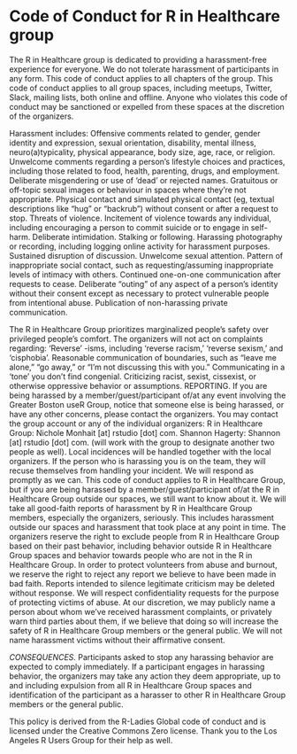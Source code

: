 # Code of Conduct for R in Healthcare group

The R in Healthcare group is dedicated to providing a harassment-free experience for everyone. We do not tolerate harassment of participants in any form. This code of conduct applies to all chapters of the group.
This code of conduct applies to all group spaces, including meetups, Twitter, Slack, mailing lists, both online and offline. Anyone who violates this code of conduct may be sanctioned or expelled from these spaces at the discretion of the organizers.

Harassment includes:
Offensive comments related to gender, gender identity and expression, sexual orientation, disability, mental illness, neuro(a)typicality, physical appearance, body size, age, race, or religion.
Unwelcome comments regarding a person’s lifestyle choices and practices, including those related to food, health, parenting, drugs, and employment.
Deliberate misgendering or use of ‘dead’ or rejected names.
Gratuitous or off-topic sexual images or behaviour in spaces where they’re not appropriate.
Physical contact and simulated physical contact (eg, textual descriptions like “hug” or “backrub”) without consent or after a request to stop.
Threats of violence.
Incitement of violence towards any individual, including encouraging a person to commit suicide or to engage in self-harm. Deliberate intimidation.
Stalking or following.
Harassing photography or recording, including logging online activity for harassment purposes.
Sustained disruption of discussion.
Unwelcome sexual attention.
Pattern of inappropriate social contact, such as requesting/assuming inappropriate levels of intimacy with others.
Continued one-on-one communication after requests to cease.
Deliberate “outing” of any aspect of a person’s identity without their consent except as necessary to protect vulnerable people from intentional abuse.
Publication of non-harassing private communication.

The R in Healthcare Group prioritizes marginalized people’s safety over privileged people’s comfort. The organizers will not act on complaints regarding:
‘Reverse’ -isms, including ‘reverse racism,’ ‘reverse sexism,’ and ‘cisphobia’. Reasonable communication of boundaries, such as “leave me alone,” “go away,” or “I’m not discussing this with you.” Communicating in a ‘tone’ you don’t find congenial. Criticizing racist, sexist, cissexist, or otherwise oppressive behavior or assumptions.
REPORTING. If you are being harassed by a member/guest/participant of/at any event involving the Greater Boston useR Group, notice that someone else is being harassed, or have any other concerns, please contact the organizers. You may contact the group account or any of the individual organizers:
R in Healthcare Group: Nichole Monhait [at] rstudio [dot] com. Shannon Hagerty: Shannon [at] rstudio [dot] com. (will work with the group to designate another two people as well).
Local incidences will be handled together with the local organizers. If the person who is harassing you is on the team, they will recuse themselves from handling your incident. We will respond as promptly as we can.
This code of conduct applies to R in Healthcare Group, but if you are being harassed by a member/guest/participant of/at the R in Healthcare Group outside our spaces, we still want to know about it. We will take all good-faith reports of harassment by R in Healthcare Group members, especially the organizers, seriously. This includes harassment outside our spaces and harassment that took place at any point in time. The organizers reserve the right to exclude people from R in Healthcare Group based on their past behavior, including behavior outside R in Healthcare Group spaces and behavior towards people who are not in the R in Healthcare Group.
In order to protect volunteers from abuse and burnout, we reserve the right to reject any report we believe to have been made in bad faith. Reports intended to silence legitimate criticism may be deleted without response.
We will respect confidentiality requests for the purpose of protecting victims of abuse. At our discretion, we may publicly name a person about whom we’ve received harassment complaints, or privately warn third parties about them, if we believe that doing so will increase the safety of R in Healthcare Group members or the general public. We will not name harassment victims without their affirmative consent.

*CONSEQUENCES.*
Participants asked to stop any harassing behavior are expected to comply immediately.
If a participant engages in harassing behavior, the organizers may take any action they deem appropriate, up to and including expulsion from all R in Healthcare Group spaces and identification of the participant as a harasser to other R in Healthcare Group members or the general public.

This policy is derived from the R-Ladies Global code of conduct and is licensed under the Creative Commons Zero license. Thank you to the Los Angeles R Users Group for their help as well.
